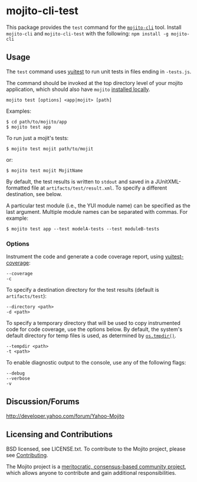 mojito-cli-test
===============

This package provides the `test` command for the [`mojito-cli`](https://github.com/yahoo/mojito-cli) tool. 
Install `mojito-cli` and `mojito-cli-test` with the following: `npm install -g mojito-cli`

Usage
-----

The `test` command uses [yuitest](https://github.com/yui/yuitest) to run unit tests in files ending in `-tests.js`.

The command should be invoked at the top directory level of your mojito application, which should also have 
`mojito` [installed locally](https://github.com/yahoo/mojito-cli/wiki/NpmInstallation).

    mojito test [options] <app|mojit> [path]

Examples:

    $ cd path/to/mojito/app
    $ mojito test app

To run just a mojit's tests:

    $ mojito test mojit path/to/mojit

or:

    $ mojito test mojit MojitName

By default, the test results is written to `stdout` and saved in a JUnitXML-formatted file at 
`artifacts/test/result.xml`. To specify a different destination, see below.

A particular test module (i.e., the YUI module name) can be specified as the last argument. Multiple module 
names can be separated with commas. For example:

    $ mojito test app --test modelA-tests --test moduleB-tests

### Options

Instrument the code and generate a code coverage report, using [yuitest-coverage](https://npmjs.org/package/yuitest-coverage):

    --coverage
    -c

To specify a destination directory for the test results (default is `artifacts/test`):

    --directory <path>
    -d <path>

To specify a temporary directory that will be used to copy instrumented code for code coverage, use the
options below. By default, the system's default directory for temp files is used, as determined 
by [`os.tmpdir()`](http://nodejs.org/api/os.html#os_os_tmpdir).

    --tempdir <path>
    -t <path>

To enable diagnostic output to the console, use any of the following flags:

    --debug
    --verbose
    -v

Discussion/Forums
-----------------

http://developer.yahoo.com/forum/Yahoo-Mojito

Licensing and Contributions
---------------------------

BSD licensed, see LICENSE.txt. To contribute to the Mojito project, please 
see [Contributing](https://github.com/yahoo/mojito/wiki/Contributing-Code-to-Mojito).

The Mojito project is a [meritocratic, consensus-based community project](https://github.com/yahoo/mojito/wiki/Governance-Model),
which allows anyone to contribute and gain additional responsibilities.
